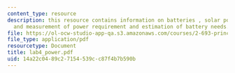 ```yaml
---
content_type: resource
description: this resource contains information on batteries , solar power, wind power
  and measurement of power requirement and estimation of battery needs.
file: https://ol-ocw-studio-app-qa.s3.amazonaws.com/courses/2-693-principles-of-oceanographic-instrument-systems-sensors-and-measurements-13-998-spring-2004/14a22c0489c27154539cc87f4b7b590b_lab4_power.pdf
file_type: application/pdf
resourcetype: Document
title: lab4_power.pdf
uid: 14a22c04-89c2-7154-539c-c87f4b7b590b
---
```

